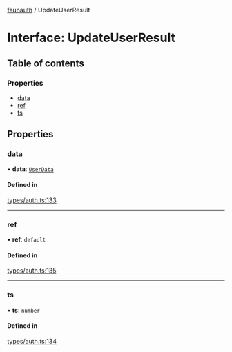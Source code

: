 [faunauth](../index.md) / UpdateUserResult

# Interface: UpdateUserResult

## Table of contents

### Properties

- [data](UpdateUserResult.md#data)
- [ref](UpdateUserResult.md#ref)
- [ts](UpdateUserResult.md#ts)

## Properties

### data

• **data**: [`UserData`](UserData.md)

#### Defined in

[types/auth.ts:133](https://github.com/alexnitta/faunauth/blob/fd08a1e/src/types/auth.ts#L133)

___

### ref

• **ref**: `default`

#### Defined in

[types/auth.ts:135](https://github.com/alexnitta/faunauth/blob/fd08a1e/src/types/auth.ts#L135)

___

### ts

• **ts**: `number`

#### Defined in

[types/auth.ts:134](https://github.com/alexnitta/faunauth/blob/fd08a1e/src/types/auth.ts#L134)
